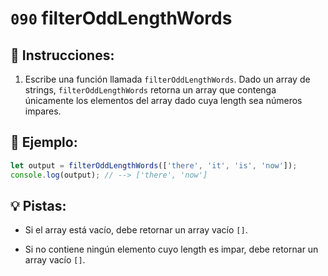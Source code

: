 # `090` filterOddLengthWords

## 📝 Instrucciones:

1. Escribe una función llamada `filterOddLengthWords`. Dado un array de strings, `filterOddLengthWords` retorna un array que contenga únicamente los elementos del array dado cuya length sea números impares.

## 📎 Ejemplo:

```js
let output = filterOddLengthWords(['there', 'it', 'is', 'now']);
console.log(output); // --> ['there', 'now']
```

## 💡 Pistas:

- Si el array está vacío, debe retornar un array vacío `[]`.

- Si no contiene ningún elemento cuyo length es impar, debe retornar un array vacío `[]`.
